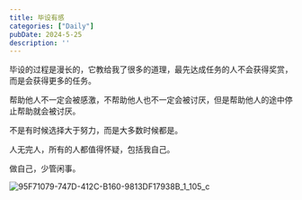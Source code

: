 ```yaml
---
title: 毕设有感
categories: ["Daily"]
pubDate: 2024-5-25
description: ''
---
```


毕设的过程是漫长的，它教给我了很多的道理，最先达成任务的人不会获得奖赏，而是会获得更多的任务。   

帮助他人不一定会被感激，不帮助他人也不一定会被讨厌，但是帮助他人的途中停止帮助就会被讨厌。   

不是有时候选择大于努力，而是大多数时候都是。   

人无完人，所有的人都值得怀疑，包括我自己。   

做自己，少管闲事。

![95F71079-747D-412C-B160-9813DF17938B_1_105_c](https://cdn.jsdelivr.net/gh/SUNSIR007/picx-images-hosting@master/20240525/95F71079-747D-412C-B160-9813DF17938B_1_105_c.31cic34xyvq0.jpeg)




